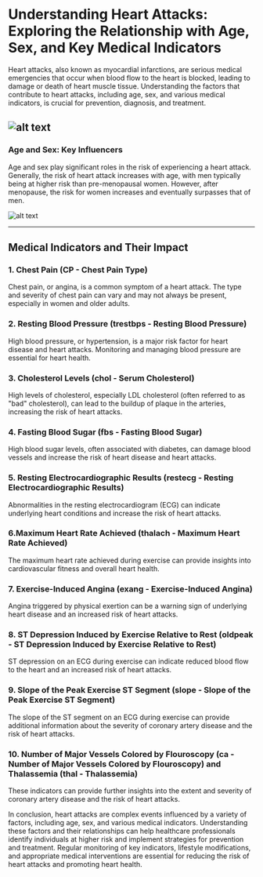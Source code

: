# Understanding Heart Attacks: Exploring the Relationship with Age, Sex, and Key Medical Indicators

Heart attacks, also known as myocardial infarctions, are serious medical emergencies that occur when blood flow to the heart is blocked, leading to damage or death of heart muscle tissue. Understanding the factors that contribute to heart attacks, including age, sex, and various medical indicators, is crucial for prevention, diagnosis, and treatment.

![alt text](https://tse2.mm.bing.net/th?id=OIP.x81znUyZoC1R7z8t0MjjcgHaFj&pid=Api&P=0&h=220&fbclid=IwAR3VkypKRjr8nFmai_ppaM2m5xDMFvv_e8_zwUa3iS4i3TwX5KPVQMMSdrA)
---

### Age and Sex: Key Influencers
Age and sex play significant roles in the risk of experiencing a heart attack. Generally, the risk of heart attack increases with age, with men typically being at higher risk than pre-menopausal women. However, after menopause, the risk for women increases and eventually surpasses that of men.

![alt text](https://www.healthcurrents.com/wp-content/uploads/2022/11/GettyImages-1344030014.jpg)

---

## Medical Indicators and Their Impact

### 1. Chest Pain (CP - Chest Pain Type)
Chest pain, or angina, is a common symptom of a heart attack. The type and severity of chest pain can vary and may not always be present, especially in women and older adults.

### 2. Resting Blood Pressure (trestbps - Resting Blood Pressure)
High blood pressure, or hypertension, is a major risk factor for heart disease and heart attacks. Monitoring and managing blood pressure are essential for heart health.

### 3. Cholesterol Levels (chol - Serum Cholesterol)
High levels of cholesterol, especially LDL cholesterol (often referred to as "bad" cholesterol), can lead to the buildup of plaque in the arteries, increasing the risk of heart attacks.

### 4. Fasting Blood Sugar (fbs - Fasting Blood Sugar)
High blood sugar levels, often associated with diabetes, can damage blood vessels and increase the risk of heart disease and heart attacks.

### 5. Resting Electrocardiographic Results (restecg - Resting Electrocardiographic Results)
Abnormalities in the resting electrocardiogram (ECG) can indicate underlying heart conditions and increase the risk of heart attacks.

### 6.Maximum Heart Rate Achieved (thalach - Maximum Heart Rate Achieved)
The maximum heart rate achieved during exercise can provide insights into cardiovascular fitness and overall heart health.

### 7. Exercise-Induced Angina (exang - Exercise-Induced Angina)
Angina triggered by physical exertion can be a warning sign of underlying heart disease and an increased risk of heart attacks.

### 8. ST Depression Induced by Exercise Relative to Rest (oldpeak - ST Depression Induced by Exercise Relative to Rest)
ST depression on an ECG during exercise can indicate reduced blood flow to the heart and an increased risk of heart attacks.

### 9. Slope of the Peak Exercise ST Segment (slope - Slope of the Peak Exercise ST Segment)
The slope of the ST segment on an ECG during exercise can provide additional information about the severity of coronary artery disease and the risk of heart attacks.

### 10. Number of Major Vessels Colored by Flouroscopy (ca - Number of Major Vessels Colored by Flouroscopy) and Thalassemia (thal - Thalassemia)
These indicators can provide further insights into the extent and severity of coronary artery disease and the risk of heart attacks.

In conclusion, heart attacks are complex events influenced by a variety of factors, including age, sex, and various medical indicators. Understanding these factors and their relationships can help healthcare professionals identify individuals at higher risk and implement strategies for prevention and treatment. Regular monitoring of key indicators, lifestyle modifications, and appropriate medical interventions are essential for reducing the risk of heart attacks and promoting heart health.
